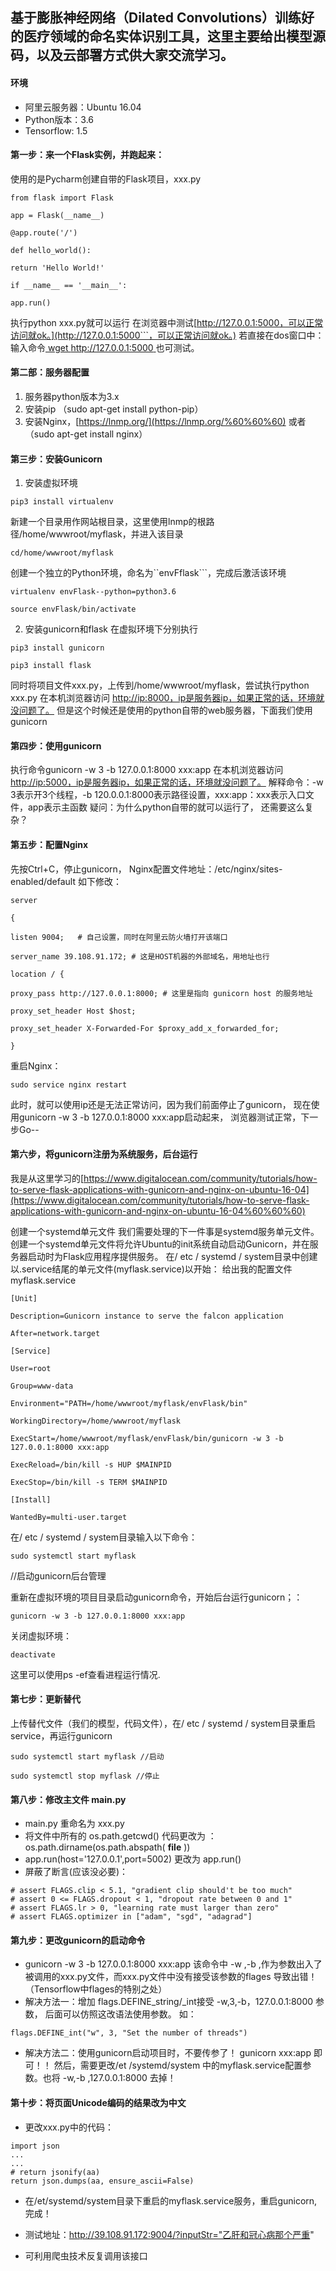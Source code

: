 ## 基于膨胀神经网络（Dilated Convolutions）训练好的医疗领域的命名实体识别工具，这里主要给出模型源码，以及云部署方式供大家交流学习。
#### 环境
- 阿里云服务器：Ubuntu 16.04
- Python版本：3.6
- Tensorflow: 1.5

#### 第一步：来一个Flask实例，并跑起来：
使用的是Pycharm创建自带的Flask项目，xxx.py
```
from flask import Flask

app = Flask(__name__)

@app.route('/')

def hello_world():

return 'Hello World!'

if __name__ == '__main__':

app.run()
```

执行python xxx.py就可以运行
在浏览器中测试[http://127.0.0.1:5000，可以正常访问就ok。](http://127.0.0.1:5000```，可以正常访问就ok。)
若直接在dos窗口中：输入命令[ wget http://127.0.0.1:5000 ]() 也可测试。
#### 第二部：服务器配置
1. 服务器python版本为3.x
2. 安装pip （sudo apt-get install python-pip）
3. 安装Nginx，[https://lnmp.org/](https://lnmp.org/%60%60%60)  或者 （sudo apt-get install nginx）
#### 第三步：安装Gunicorn
1. 安装虚拟环境
```
pip3 install virtualenv
```

新建一个目录用作网站根目录，这里使用lnmp的根路径/home/wwwroot/myflask，并进入该目录
```
cd/home/wwwroot/myflask
```

创建一个独立的Python环境，命名为``envFflask```，完成后激活该环境
```
virtualenv envFlask--python=python3.6

source envFlask/bin/activate
```

2. 安装gunicorn和flask
在虚拟环境下分别执行
```
pip3 install gunicorn

pip3 install flask
```

同时将项目文件xxx.py，上传到/home/wwwroot/myflask，尝试执行python xxx.py
在本机浏览器访问 [http://ip:8000，ip是服务器ip，如果正常的话，环境就没问题了。](http://ip:5000```，ip是服务器ip，如果正常的话，环境就没问题了。)
但是这个时候还是使用的python自带的web服务器，下面我们使用gunicorn
#### 第四步：使用gunicorn
执行命令gunicorn -w 3 -b 127.0.0.1:8000 xxx:app
在本机浏览器访问 [http://ip:5000，ip是服务器ip，如果正常的话，环境就没问题了。](http://ip:5000```，ip是服务器ip，如果正常的话，环境就没问题了。)
解释命令：-w 3表示开3个线程，-b 120.0.0.1:8000表示路径设置，xxx:app：xxx表示入口文件，app表示主函数
疑问：为什么python自带的就可以运行了， 还需要这么复杂？
#### 第五步：配置Nginx
先按Ctrl+C，停止gunicorn，
Nginx配置文件地址：/etc/nginx/sites-enabled/default
如下修改：
```
server

{

listen 9004;   # 自己设置，同时在阿里云防火墙打开该端口

server_name 39.108.91.172; # 这是HOST机器的外部域名，用地址也行

location / {

proxy_pass http://127.0.0.1:8000; # 这里是指向 gunicorn host 的服务地址

proxy_set_header Host $host;

proxy_set_header X-Forwarded-For $proxy_add_x_forwarded_for;

}
```

重启Nginx：
```
sudo service nginx restart
```

此时，就可以使用ip还是无法正常访问，因为我们前面停止了gunicorn，
现在使用gunicorn -w 3 -b 127.0.0.1:8000 xxx:app启动起来，
浏览器测试正常，下一步Go--
#### 第六步，将gunicorn注册为系统服务，后台运行
我是从这里学习的[https://www.digitalocean.com/community/tutorials/how-to-serve-flask-applications-with-gunicorn-and-nginx-on-ubuntu-16-04](https://www.digitalocean.com/community/tutorials/how-to-serve-flask-applications-with-gunicorn-and-nginx-on-ubuntu-16-04%60%60%60)

创建一个systemd单元文件
我们需要处理的下一件事是systemd服务单元文件。创建一个systemd单元文件将允许Ubuntu的init系统自动启动Gunicorn，并在服务器启动时为Flask应用程序提供服务。
在/ etc / systemd / system目录中创建以.service结尾的单元文件(myflask.service)以开始：
给出我的配置文件myflask.service
```
[Unit]

Description=Gunicorn instance to serve the falcon application

After=network.target

[Service]

User=root

Group=www-data

Environment="PATH=/home/wwwroot/myflask/envFlask/bin"

WorkingDirectory=/home/wwwroot/myflask

ExecStart=/home/wwwroot/myflask/envFlask/bin/gunicorn -w 3 -b 127.0.0.1:8000 xxx:app

ExecReload=/bin/kill -s HUP $MAINPID

ExecStop=/bin/kill -s TERM $MAINPID

[Install]

WantedBy=multi-user.target
```


在/ etc / systemd / system目录输入以下命令：
```
sudo systemctl start myflask 
```
//启动gunicorn后台管理


重新在虚拟环境的项目目录启动gunicorn命令，开始后台运行gunicorn；：
```
gunicorn -w 3 -b 127.0.0.1:8000 xxx:app
```

关闭虚拟环境：
```
deactivate
```

这里可以使用ps -ef查看进程运行情况.
#### 第七步：更新替代
上传替代文件（我们的模型，代码文件），在/ etc / systemd / system目录重启service，再运行gunicorn
```
sudo systemctl start myflask //启动

sudo systemctl stop myflask //停止
```
#### 第八步：修改主文件 main.py
- main.py 重命名为 xxx.py
- 将文件中所有的  os.path.getcwd()  代码更改为 ：os.path.dirname(os.path.abspath( __file__ ))
- app.run(host='127.0.0.1',port=5002)  更改为   app.run()
- 屏蔽了断言(应该没必要)：
```
# assert FLAGS.clip < 5.1, "gradient clip should't be too much"
# assert 0 <= FLAGS.dropout < 1, "dropout rate between 0 and 1"
# assert FLAGS.lr > 0, "learning rate must larger than zero"
# assert FLAGS.optimizer in ["adam", "sgd", "adagrad"]
```
#### 第九步：更改gunicorn的启动命令
- gunicorn -w 3 -b 127.0.0.1:8000 xxx:app
该命令中  -w ,-b ,作为参数出入了被调用的xxx.py文件，而xxx.py文件中没有接受该参数的flages
导致出错！（Tensorflow中flages的特别之处）
- 解决方法一：增加  flags.DEFINE_string/_int接受 -w,3,-b，127.0.0.1:8000  参数， 后面可以仿照这改语法使用参数。  如：
```
flags.DEFINE_int("w", 3, "Set the number of threads")
```
- 解决方法二：使用gunicorn启动项目时，不要传参了！ gunicorn xxx:app  即可！！
然后，需要更改/et /systemd/system 中的myflask.service配置参数。也将 -w,-b ,127.0.0.1:8000 去掉！ 

#### 第十步：将页面Unicode编码的结果改为中文
- 更改xxx.py中的代码：
```
import json
...
...
# return jsonify(aa)
return json.dumps(aa, ensure_ascii=False)
```
- 在/et/systemd/system目录下重启的myflask.service服务，重启gunicorn, 完成！

- 测试地址：http://39.108.91.172:9004/?inputStr="乙肝和冠心病那个严重"

- 可利用爬虫技术反复调用该接口
